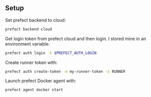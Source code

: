 Setup
------------

Set prefect backend to cloud:

```sh
prefect backend cloud
````

Get login token from prefect cloud and then login. I stored mine in an environment variable:

```sh
prefect auth login -t $PREFECT_AUTH_LOGIN
```

Create runner token with:

```sh
prefect auth create-token -n my-runner-token -s RUNNER
```

Launch prefect Docker agent with:

```sh
prefect agent docker start
```